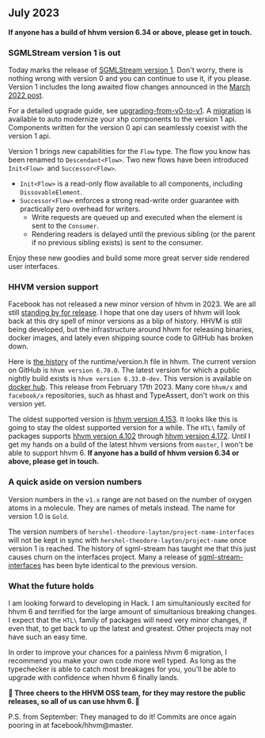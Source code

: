 ## July 2023

**If anyone has a build of hhvm version 6.34 or above, please get in touch.**

### SGMLStream version 1 is out

Today marks the release of [SGMLStream version 1](https://github.com/hershel-theodore-layton/sgml-stream/releases/tag/v1.0.0). Don't worry, there is nothing wrong with version 0 and you can continue to use it, if you please. Version 1 includes the long awaited flow changes announced in the [March 2022 post](https://github.com/hershel-theodore-layton/hershel-theodore-layton/blob/master/2022-03.md).

For a detailed upgrade guide, see [upgrading-from-v0-to-v1](https://github.com/hershel-theodore-layton/sgml-stream/blob/master/docs/upgrading-from-v0-to-v1.md). A [migration](https://github.com/hershel-theodore-layton/sgml-stream/blob/master/tests/migrations/UserElementMigration.hack) is available to auto modernize your xhp components to the version 1 api. Components written for the version 0 api can seamlessly coexist with the version 1 api.

Version 1 brings new capabilities for the `Flow` type. The flow you know has been renamed to `Descendant<Flow>`. Two new flows have been introduced `Init<Flow> `and `Successor<Flow>`.

 - `Init<Flow>` is a read-only flow available to all components, including `DissovableElement`.
 - `Successor<Flow>` enforces a strong read-write order guarantee with practically zero overhead for writers.
   - Write requests are queued up and executed when the element is sent to the `Consumer`.
   - Rendering readers is delayed until the previous sibling (or the parent if no previous sibling exists) is sent to the consumer.

Enjoy these new goodies and build some more great server side rendered user interfaces.

### HHVM version support

Facebook has not released a new minor version of hhvm in 2023. We are all still [standing by for release](https://hhvm.com/blog/2022/11/14/standby-for-release.html). I hope that one day users of hhvm will look back at this dry spell of minor versions as a blip of history. HHVM is still being developed, but the infrastructure around hhvm for releasing binaries, docker images, and lately even shipping source code to GitHub has broken down. 

Here is [the history](https://github.com/facebook/hhvm/commits/master/hphp/runtime/version.h) of the runtime/version.h file in hhvm. The current version on GitHub is `hhvm version 6.70.0`. The latest version for which a public nightly build exists is `hhvm version 6.33.0-dev`. This version is available on [docker hub](https://hub.docker.com/layers/hhvm/hhvm/2023.02.17/images/sha256-54683d5ca43b8bb3ca5ffd52cb5814e7dfad8ab5bb3eef9e7f9293aa1e728536). This release from February 17th 2023. Many core `hhvm/x` and `facebook/x` repositories, such as hhast and TypeAssert, don't work on this version yet.

The oldest supported version is [hhvm version 4.153](https://hhvm.com/blog/2022/03/17/hhvm-4.153.html). It looks like this is going to stay the oldest supported version for a while. The `HTL\` family of packages supports [hhvm version 4.102](https://hhvm.com/blog/2021/03/29/extending-hhvm-4.102-support.html) through [hhvm version 4.172](https://hhvm.com/blog/2022/11/02/hhvm-4.172.html). Until I get my hands on a build of the latest hhvm versions from `master`, I won't be able to support hhvm 6. **If anyone has a build of hhvm version 6.34 or above, please get in touch.**

### A quick aside on version numbers

Version numbers in the `v1.x` range are not based on the number of oxygen atoms in a molecule. They are names of metals instead. The name for version 1.0 is `Gold`.

The version numbers of `hershel-theodore-layton/project-name-interfaces` will not be kept in sync with `hershel-theodore-layton/project-name` once version 1 is reached. The history of sgml-stream has taught me that this just causes churn on the interfaces project. Many a release of [sgml-stream-interfaces](https://github.com/hershel-theodore-layton/sgml-stream-interfaces/releases) has been byte identical to the previous version.

### What the future holds

I am looking forward to developing in Hack. I am simultaniously excited for hhvm 6 and terrified for the large amount of simultanious breaking changes. I expect that the `HTL\` family of packages will need very minor changes, if even that, to get back to up the latest and greatest. Other projects may not have such an easy time.

In order to improve your chances for a painless hhvm 6 migration, I recommend you make your own code more well typed. As long as the typechecker is able to catch most breakages for you, you'll be able to upgrade with confidence when hhvm 6 finally lands.

**🌻 Three cheers to the HHVM OSS team, for they may restore the public releases, so all of us can use hhvm 6. 🌻**

P.S. from September: They managed to do it! Commits are once again pooring in at facebook/hhvm@master.
